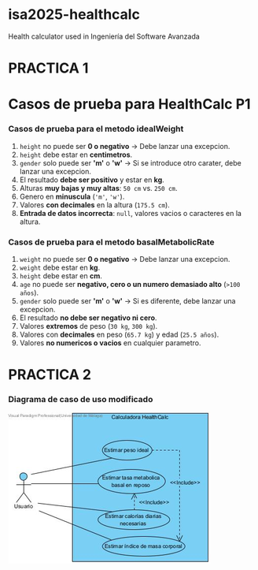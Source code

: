 # isa2025-healthcalc
Health calculator used in Ingeniería del Software Avanzada

# PRACTICA 1

# Casos de prueba para HealthCalc P1

### Casos de prueba para el metodo idealWeight

1. `height` no puede ser **0 o negativo** → Debe lanzar una excepcion.  
2. `height` debe estar en **centimetros**.  
3. `gender` solo puede ser **'m'** o **'w'** → Si se introduce otro carater, debe lanzar una excepcion.  
4. El resultado **debe ser positivo** y estar en **kg**.
5. Alturas **muy bajas y muy altas**: `50 cm` vs. `250 cm`.  
6. Genero en **minuscula** (`'m'`, `'w'`).  
7. Valores **con decimales** en la altura (`175.5 cm`).  
8. **Entrada de datos incorrecta**: `null`, valores vacios o caracteres en la altura.  
  
### Casos de prueba para el metodo basalMetabolicRate

1. `weight` no puede ser **0 o negativo** → Debe lanzar una excepcion.  
2. `weight` debe estar en **kg**.  
3. `height` debe estar en **cm**.  
4. `age` no puede ser **negativo, cero o un numero demasiado alto** (`>100 años`).  
5. `gender` solo puede ser **'m'** o **'w'** → Si es diferente, debe lanzar una excepcion.  
6. El resultado **no debe ser negativo ni cero**.  
7. Valores **extremos** de peso (`30 kg`, `300 kg`).  
8. Valores con **decimales** en peso (`65.7 kg`) y edad (`25.5 años`).  
9.  Valores **no numericos o vacios** en cualquier parametro.  

# PRACTICA 2
### Diagrama de caso de uso modificado  

![Diagrama de caso de uso modificado](doc/diagramaCasoUsoCalc.jpg)